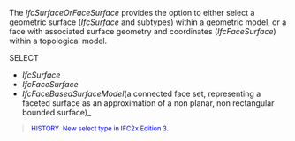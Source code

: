 The _IfcSurfaceOrFaceSurface_ provides the option to either select a geometric surface (_IfcSurface_ and subtypes) within a geometric model, or a face with associated surface geometry and coordinates (_IfcFaceSurface_) within a topological model.


SELECT   
* _IfcSurface_ 
* _IfcFaceSurface_
* _IfcFaceBasedSurfaceModel_(a connected face set, representing a faceted surface as an approximation of a non planar, non rectangular bounded surface)_

> <small> <font color="#0000ff">HISTORY&nbsp;
New select type in IFC2x Edition 3.</font><font color="#ff0000"><br>
  </font> </small>